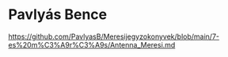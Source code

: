 # Pavlyás Bence

https://github.com/PavlyasB/Meresijegyzokonyvek/blob/main/7-es%20m%C3%A9r%C3%A9s/Antenna_Meresi.md